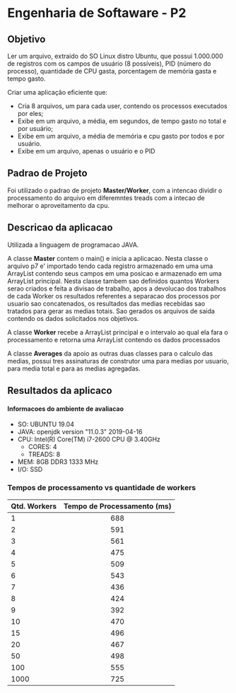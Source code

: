 # Engenharia de Softaware - P2

## Objetivo

Ler um arquivo, extraído do SO Linux distro Ubuntu, que possui 1.000.000 de registros 
com os campos de usuário (8 possíveis), PID (número do processo), quantidade de 
CPU gasta, porcentagem de memória gasta e tempo gasto.

Criar uma aplicação eficiente que:
- Cria 8 arquivos, um para cada user, contendo os processos executados por eles;
- Exibe em um arquivo, a média, em segundos, de tempo gasto no total e por usuário;
- Exibe em um arquivo, a média de memória e cpu gasto por todos e por usuário.
- Exibe em um arquivo, apenas o usuário e o PID

## Padrao de Projeto

Foi utilizado o padrao de projeto **Master/Worker**, com a intencao dividir o processamento
do arquivo em diferemntes treads com a intecao de melhorar o aproveitamento da cpu.

## Descricao da aplicacao
Utilizada a linguagem de programacao JAVA.  
  
  A classe **Master** contem o main() e inicia a aplicacao. Nesta classe o arquivo p7 e' importado
tendo cada registro armazenado em uma uma ArrayList contendo seus campos em uma posicao e armazenado 
em uma ArrayList principal.
Nesta classe tambem sao definidos quantos Workers serao criados e feita a divisao de trabalho, apos 
a devolucao dos trabalhos de cada Worker os resultados referentes a separacao dos processos por usuario
sao concatenados, os resultados das medias recebidas sao tratados para gerar as medias totais.
Sao gerados os arquivos de saida contendo os dados solicitados nos objetivos.


  A classe **Worker** recebe a ArrayList principal e o intervalo ao qual ela fara o processamento e retorna 
uma ArrayList contendo os dados processados
  
  A classe **Averages** da apoio as outras duas classes para o calculo das medias, possui tres assinaturas de 
  construtor uma para medias por usuario, para media total e para as medias agregadas.
  
  ## Resultados da aplicaco
  #### Informacoes do ambiente de avaliacao
  - SO: UBUNTU 19.04
  - JAVA: openjdk version "11.0.3" 2019-04-16
  - CPU: Intel(R) Core(TM) i7-2600 CPU @ 3.40GHz
    - CORES: 4
    - TREADS: 8
  - MEM: 8GB DDR3 1333 MHz
  - I/O: SSD
  
  ### Tempos de processamento vs quantidade de workers
  
| Qtd. Workers  | Tempo de Processamento (ms)|
| ------------- |:--------------------------:|
| 1             | 688                        |
| 2             | 591                        |
| 3             | 561                        |
| 4             | 475                        |
| 5             | 509                        |
| 6             | 543                        |
| 7             | 436                        |
| 8             | 424                        |
| 9             | 392                        |
| 10            | 470                        |
| 15            | 496                        |
| 20            | 467                        |
| 50            | 498                        |
| 100           | 555                        |
| 1000          | 725                        |



